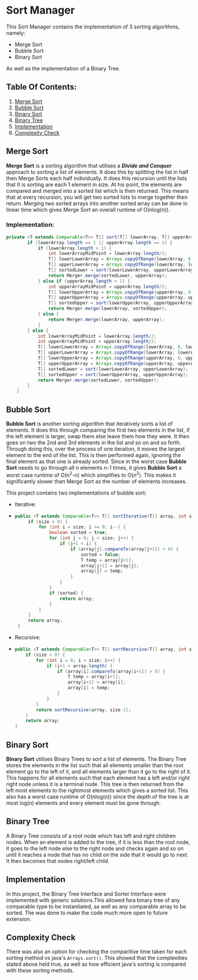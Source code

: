 # Sort Manager

This Sort Manager contains the implementation of 3 sorting algorithms, namely:

 - Merge Sort
 - Bubble Sort
 - Binary Sort

As well as the implementation of a Binary Tree.

## Table Of Contents:
1. [Merge Sort](#merge-sort)
2. [Bubble Sort](#bubble-sort)
3. [Binary Sort](#binary-sort)
4. [Binary Tree](#binary-tree)
5. [Implementation](#implementation)
6. [Complexity Check](#complexity-check)

## Merge Sort
**Merge Sort** is a sorting algorithm that utilises a ***Divide and Conquer*** approach to sorting a list of elements. It does this by splitting the list in half then Merge Sorts each half individually. It does this recursion until the lists that It is sorting are each 1 element in size. At his point, the elements are compared and merged into a sorted list which is then returned. This means that at every recursion, you will get two sorted lists to merge together then return. Merging two sorted arrays into another sorted array can be done in linear time which gives Merge Sort an overall runtime of O(nlog(n)).

### Implementation:

```java
private <T extends Comparable<T>> T[] sort(T[] lowerArray, T[] upperArray) throws SortingException, MergingException {
        if (lowerArray.length == 1 || upperArray.length == 1) {
            if (lowerArray.length > 1) {
                int lowerArrayMidPoint = lowerArray.length/2;
                T[] lowerLowerArray = Arrays.copyOfRange(lowerArray, 0, lowerArrayMidPoint);
                T[] upperLowerArray = Arrays.copyOfRange(lowerArray, lowerArrayMidPoint, lowerArray.length);
                T[] sortedLower = sort(lowerLowerArray, upperLowerArray);
                return Merger.merge(sortedLower, upperArray);
            } else if (upperArray.length > 1) {
                int upperArrayMidPoint = upperArray.length/2;
                T[] lowerUpperArray = Arrays.copyOfRange(upperArray, 0, upperArrayMidPoint);
                T[] upperUpperArray = Arrays.copyOfRange(upperArray, upperArrayMidPoint, upperArray.length);
                T[] sortedUpper = sort(lowerUpperArray, upperUpperArray);
                return Merger.merge(lowerArray, sortedUpper);
            } else {
                return Merger.merge(lowerArray, upperArray);
            }
        } else {
            int lowerArrayMidPoint = lowerArray.length/2;
            int upperArrayMidPoint = upperArray.length/2;
            T[] lowerLowerArray = Arrays.copyOfRange(lowerArray, 0, lowerArrayMidPoint);
            T[] upperLowerArray = Arrays.copyOfRange(lowerArray, lowerArrayMidPoint, lowerArray.length);
            T[] lowerUpperArray = Arrays.copyOfRange(upperArray, 0, upperArrayMidPoint);
            T[] upperUpperArray = Arrays.copyOfRange(upperArray, upperArrayMidPoint, upperArray.length);
            T[] sortedLower = sort(lowerLowerArray, upperLowerArray);
            T[] sortedUpper = sort(lowerUpperArray, upperUpperArray);
            return Merger.merge(sortedLower, sortedUpper);
        }
    }
```

## Bubble Sort
**Bubble Sort** is another sorting algorithm that iteratively sorts a list of elements. It does this through comparing the first two elements in the list, if the left element is larger, swap them else leave them how they were. It then goes on two the 2nd and 3rd elements in the list and so on and so forth. Through doing this, over the process of one iteration, it moves the largest element to the end of the list. This is then performed again, ignoring the final element as that one is already sorted. Since in the worst case **Bubble Sort** needs to go through all n elements n-1 times, it gives **Bubble Sort** a worst case runtime of O(n<sup>2</sup>-n) which simplifies to O(n<sup>2</sup>). This makes it significantly slower than Merge Sort as the number of elements increases.

This project contains two implementations of bubble sort:
- Iterative:
 - ```java
   public <T extends Comparable<T>> T[] sortIterative(T[] array, int size) {
        if (size > 0) {
            for (int i = size; i >= 0; i--) {
                boolean sorted = true;
                for (int j = 0; j < size; j++) {
                    if (j+1 < i) {
                        if (array[j].compareTo(array[j+1]) > 0) {
                            sorted = false;
                            T temp = array[j+1];
                            array[j+1] = array[j];
                            array[j] = temp;
                        }
                    }
                }
                if (sorted) {
                    return array;
                }
            }
        }
        return array;
    }
   ```
- Recursive:
 - ```java
   public <T extends Comparable<T>> T[] sortRecursive(T[] array, int size) {
       if (size > 0) {
           for (int i = 0; i < size; i++) {
               if (i+1 < array.length) {
                   if (array[i].compareTo(array[i+1]) > 0) {
                       T temp = array[i+1];
                       array[i+1] = array[i];
                       array[i] = temp;
                   }
               }
           }
           return sortRecursive(array, size-1);
       }
       return array;
   }
   ```

## Binary Sort
**Binary Sort** utilises Binary Trees to sort a list of elements. The Binary Tree stores the elements in the list such that all elements smaller than the root element go to the left of it, and all elements larger than it go to the right of it. This happens for all elements such that each element has a left and/or right right node unless it is a terminal node. This tree is then returned from the left most elements to the rightmost elements which gives a sorted list. This also has a worst case runtime of O(nlog(n)) since the depth of the tree is at most log(n) elements and every element must be gone through.

## Binary Tree
A Binary Tree consists of a root node which has left and right children nodes. When an element is added to the tree, if it is less than the root node, it goes to the left node else to the right node and checks again and so on until it reaches a node that has no child on the side that it would go to next. It then becomes that nodes right/left child.

## Implementation
In this project, the Binary Tree Interface and Sorter Interface were implemented with generic solutions.This allowed fora binary tree of any comparable type to be instantiated, as well as any comparable array to be sorted. The was done to make the code much more open to future extension.

## Complexity Check
There was also an option for checking the comparitive time taken for each sorting method vs java's ```Arrays.sort()```. This showed that the complexities stated above held true, as well as how efficient java's sorting is compared with these sorting methods.
